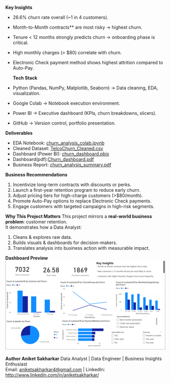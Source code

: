 


  **Key Insights**
- 26.6% churn rate overall (~1 in 4 customers).  
- Month-to-Month contracts** are most risky → highest churn.  
- Tenure < 12 months strongly predicts churn → onboarding phase is critical.  
- High monthly charges (> $80) correlate with churn.  
- Electronic Check payment method shows highest attrition compared to Auto-Pay.  





  **Tech Stack**
- Python (Pandas, NumPy, Matplotlib, Seaborn) → Data cleaning, EDA, visualization.  
- Google Colab → Notebook execution environment.  
- Power BI → Executive dashboard (KPIs, churn breakdowns, slicers).  
- GitHub → Version control, portfolio presentation.  



**Deliverables**
- EDA Notebook: [churn_analysis_colab.ipynb](churn_analysis_colab.ipynb) 
- Cleaned Dataset: [TelcoChurn_Cleaned.csv](TelcoChurn_Cleaned.csv)  
- Dashboard (Power BI): [churn_dashboard.pbix](Customer_Churn_Analysis.pbix)  
- Dashboard(pdf):[Churn_dashboard.pdf](Customer_Churn_Analysis_Dashboard.pdf)  
- Business Report: [churn_analysis_summary.pdf](report/churn_analysis_summary.pdf)  



**Business Recommendations**
1. Incentivize long-term contracts with discounts or perks.  
2. Launch a first-year retention program to reduce early churn.  
3. Adjust pricing tiers for high-charge customers (>$80/month).  
4. Promote Auto-Pay options to replace Electronic Check payments.  
5. Engage customers with targeted campaigns in high-risk segments.  



**Why This Project Matters**
This project mirrors a **real-world business problem**: customer retention.  
It demonstrates how a Data Analyst:  
1. Cleans & explores raw data.  
2. Builds visuals & dashboards for decision-makers.  
3. Translates analysis into business action with measurable impact.  



 **Dashboard Preview**
![Churn Dashboard](churn_analysis_dashboard.png)



**Author
Aniket Sakharkar**
Data Analyst | Data Engineer | Business Insights Enthusiast  
 Email: aniketsakharkar4@gmail.com |  LinkedIn: http://www.linkedin.com/in/aniketsakharkar/   


